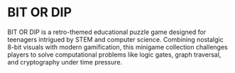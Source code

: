 # BIT OR DIP
BIT OR DIP is a retro-themed educational puzzle game designed for teenagers intrigued by STEM and computer science. Combining nostalgic 8-bit visuals with modern gamification, this minigame collection challenges players to solve computational problems like logic gates, graph traversal, and cryptography under time pressure.
